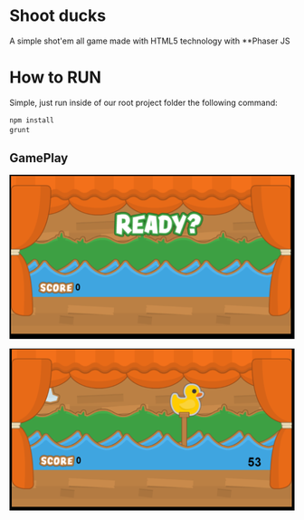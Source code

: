 # Shoot ducks

A simple shot'em all game made with HTML5 technology with **Phaser JS 


# How to RUN

Simple, just run inside of our root project folder the following command:

```bash
npm install
grunt
```

## GamePlay

![home](https://raw.githubusercontent.com/hackertron/shoot_duck/master/home.PNG)

![play](https://raw.githubusercontent.com/hackertron/shoot_duck/master/play.PNG)